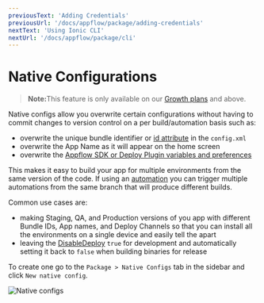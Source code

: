 ```yaml
---
previousText: 'Adding Credentials'
previousUrl: '/docs/appflow/package/adding-credentials'
nextText: 'Using Ionic CLI'
nextUrl: '/docs/appflow/package/cli'
---
```


# Native Configurations

<blockquote>
  <p><b>Note:</b>This feature is only available on our <a href="/pricing">Growth plans</a> and above.</p>
</blockquote>

Native configs allow you overwrite certain configurations without having to commit changes to version control on a per build/automation basis such as:
* overwrite the unique bundle identifier or [id attribute](https://cordova.apache.org/docs/en/latest/config_ref/#widget) in the `config.xml`
* overwrite the App Name as it will appear on the home screen
* overwrite the [Appflow SDK or Deploy Plugin variables and preferences](/docs/appflow/deploy/api#plugin-variables)

This makes it easy to build your app for multiple environments from the same version of the code.
If using an [automation](/docs/appflow/automation/intro) you can trigger multiple automations from
the same branch that will produce different builds.

Common use cases are:
* making Staging, QA, and Production versions of you app with different Bundle IDs, App names, and
Deploy Channels so that you can install all the environments on a single device and easily tell the apart
* leaving the [DisableDeploy](/docs/appflow/deploy/api#disabledeploy) `true` for development and automatically setting it back to `false` when building binaries for release

To create one go to the `Package > Native Configs` tab in the sidebar and click `New native config`.

![Native configs](/docs/assets/img/appflow/ss-native-configs.png)

